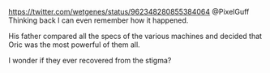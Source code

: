https://twitter.com/wetgenes/status/962348280855384064 @PixelGuff Thinking back I can even remember how it happened.

His father compared all the specs of the various machines and decided that Oric was the most powerful of them all.

I wonder if they ever recovered from the stigma?